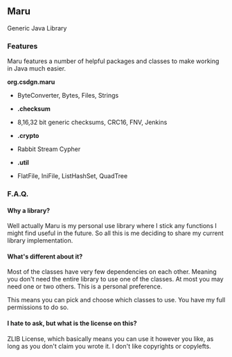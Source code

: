 ## Maru
Generic Java Library

### Features
Maru features a number of helpful packages and classes to make working in Java much easier.

__org.csdgn.maru__
 - ByteConverter, Bytes, Files, Strings

- __.checksum__
 - 8,16,32 bit generic checksums, CRC16, FNV, Jenkins
- __.crypto__
 - Rabbit Stream Cypher
- __.util__
 - FlatFile, IniFile, ListHashSet, QuadTree

### F.A.Q.
#### Why a library?
Well actually Maru is my personal use library where I stick any functions I might find useful in the future. So all this is me deciding to share my current library implementation.

#### What's different about it?
Most of the classes have very few dependencies on each other. Meaning you don't need the entire library to use one of the classes. At most you may need one or two others. This is a personal preference.

This means you can pick and choose which classes to use. You have my full permissions to do so.

#### I hate to ask, but what is the license on this?
ZLIB License, which basically means you can use it however you like, as long as you don't claim you wrote it. I don't like copyrights or copylefts.
